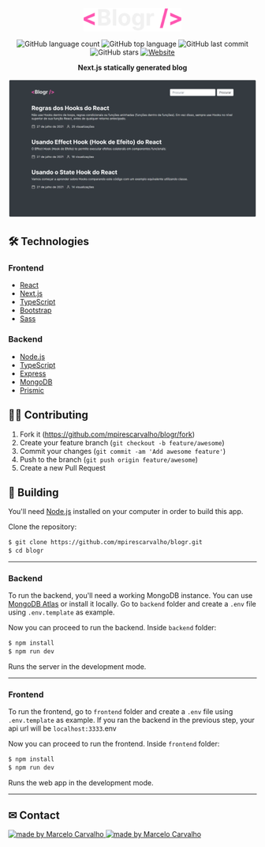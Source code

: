<p align="center">
  <img alt="Blogr" src=".github/logo.svg" width="200px">
</p>

<p align="center">
	  <img alt="GitHub language count" src="https://img.shields.io/github/languages/count/mpirescarvalho/blogr?style=flat">
	  <img alt="GitHub top language" src="https://img.shields.io/github/languages/top/mpirescarvalho/blogr">
	  <img alt="GitHub last commit" src="https://img.shields.io/github/last-commit/mpirescarvalho/blogr">
	  <img alt="GitHub stars" src="https://img.shields.io/github/stars/mpirescarvalho/blogr?style=social">
	  <a href="https://blogr-dev.vercel.app">
			<img alt="Website" src="https://img.shields.io/website?url=https://blogr-dev.vercel.app/">
    </a>
</p>

<p align="center">
  <b>Next.js statically generated blog</b>
</p>

<p align="center">
  <img alt="Perguntae" src=".github/demo.png">
</p>

## 🛠 Technologies

### Frontend

- [React](https://reactjs.org)
- [Next.js](https://nextjs.org/)
- [TypeScript](https://www.typescriptlang.org/)
- [Bootstrap](https://getbootstrap.com/)
- [Sass](https://sass-lang.com/)

### Backend

- [Node.js](https://nodejs.org/en/)
- [TypeScript](https://www.typescriptlang.org/)
- [Express](https://expressjs.com/pt-br/)
- [MongoDB](https://www.mongodb.com/)
- [Prismic](https://prismic.io/)

## 👨‍💻 Contributing

1. Fork it (<https://github.com/mpirescarvalho/blogr/fork>)
2. Create your feature branch (`git checkout -b feature/awesome`)
3. Commit your changes (`git commit -am 'Add awesome feature'`)
4. Push to the branch (`git push origin feature/awesome`)
5. Create a new Pull Request

## 🚀 Building

You'll need [Node.js](https://nodejs.org) installed on your computer in order to build this app.

Clone the repository:

```bash
$ git clone https://github.com/mpirescarvalho/blogr.git
$ cd blogr
```

---

### Backend

To run the backend, you'll need a working MongoDB instance. You can use [MongoDB Atlas](https://www.mongodb.com/cloud/atlas) or install it locally.
Go to `backend` folder and create a `.env` file using `.env.template` as example.

Now you can proceed to run the backend.
Inside `backend` folder:

```bash
$ npm install
$ npm run dev
```

Runs the server in the development mode.<br/>

---

### Frontend

To run the frontend, go to `frontend` folder and create a `.env` file using `.env.template` as example. If you ran the backend in the previous step, your api url will be `localhost:3333`.env

Now you can proceed to run the frontend.
Inside `frontend` folder:

```bash
$ npm install
$ npm run dev
```

Runs the web app in the development mode.<br/>

---

## ✉ Contact

<a href="https://github.com/mpirescarvalho">
  <img alt="made by Marcelo Carvalho" src="https://img.shields.io/badge/made%20by-Marcelo Carvalho-%237519C1">
</a>
<a href="mailto:mpirescarvalho17@gmail.com">
  <img alt="made by Marcelo Carvalho" src="https://img.shields.io/badge/-mpirescarvalho17@gmail.com-c14438?style=flat-square&logo=Gmail&logoColor=white&link=mailto:mpirescarvalho17@gmail.com" />
</a>

